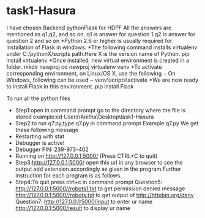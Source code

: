 # task1-Hasura
I have chosen Backend pythonFlask for HDPF
All the answers are mentioned as q1,q2, and so on.
q1 is answer for question 1,q2 is answer for question 2 and so on
*Python 2.6 or higher is usually required for installation of Flask in windows.
*The following command installs virtualenv under C:/pythonX/scripts path.Here X is the version name of Python.
pip install virtualenv
*Once installed, new virtual environment is created in a folder.
mkdir newproj
cd newproj
virtualenv venv
*To activate corresponding environment, on Linux/OS X, use the following −
On Windows, following can be used −
venv\scripts\activate
*We are now ready to install Flask in this environment.
pip install Flask

To run all the python files
* Step1:open in command prompt go to the directory where the file is stored
example:cd Users\Anitha\Desktop\task1-Hasura
* Step2:to run q7.py,type q7.py in command prompt 
Example:q7.py
We get these following message
 * Restarting with stat
 * Debugger is active!
 * Debugger PIN: 239-973-402
 * Running on http://127.0.0.1:5000/ (Press CTRL+C to quit)
* Step3:http://127.0.0.1:5000/ open this url in any browser to see the output add extension accordingly as given in the program.Further instruction for each program is as follows.
* Step4:To quit press ctrl+c in command prompt
 Question5:
 http://127.0.0.1:5000//robots1.txt to get permission denied message
 http://127.0.0.1:5000//robots.txt to get output of http://httpbin.org/deny
 Question7:
 http://127.0.0.1:5000/input to enter ur name
  http://127.0.0.1:5000/result to display ur name
